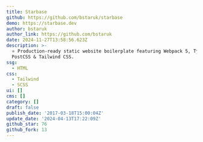 ```yaml
---
title: Starbase
github: https://github.com/bstaruk/starbase
demo: https://starbase.dev
author: bstaruk
author_link: https://github.com/bstaruk
date: 2024-11-27T13:58:56.623Z
description: >-
  ⭐ Production-ready static website boilerplate featuring Webpack 5, TypeScript,
  PostCSS & Tailwind CSS.
ssg:
  - HTML
css:
  - Tailwind
  - SCSS
ui: []
cms: []
category: []
draft: false
publish_date: '2017-03-18T15:00:04Z'
update_date: '2024-04-13T17:22:09Z'
github_star: 76
github_fork: 13
---
```

